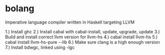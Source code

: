 # bolang
Imperative language compiler written in Haskell targeting LLVM

1.) Install ghc
2.) Install cabal with cabal-install, update, upgrade, update
3.) Build and install correct llvm version for llvm-hs
4.) cabal install llvm-hs
5.) cabal install llvm-hs-pure --lib
6.) Make sure clang is a high enough version
7.) Install bdwgc, linked using -lgc
